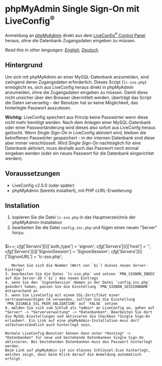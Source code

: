 # phpMyAdmin Single Sign-On mit LiveConfig<sup>®</sup>
Anmeldung an [phpMyAdmin](https://www.phpmyadmin.net) direkt aus dem [LiveConfig<sup>®</sup> Control Panel](https://www.liveconfig.com) heraus, ohne die Datenbank-Zugangsdaten eingeben zu müssen.

*Read this in other languages: [English](README.md), [Deutsch](README.de.md).*

## Hintergrund
Um sich mit phpMyAdmin an einer MySQL-Datenbank anzumelden, sind zwingend deren Zugangsdaten erforderlich. Dieses Script (`lc-sso.php`) ermöglicht es, sich aus LiveConfig heraus direkt in phpMyAdmin anzumelden, ohne die Zugangsdaten eingeben zu müssen. Damit diese nicht unsicher über den Browser übermittelt werden, überträgt das Script die Daten serverseitig - der Benutzer hat so keine Möglichkeit, das hinterlegte Passwort auszulesen.

**Wichtig:** LiveConfig speichert aus Prinzip keine Passwörter wenn diese nicht mehr benötigt werden. Nach dem Anlegen einer MySQL-Datenbank oder einer Passwortänderung wird dieses also sofort aus LiveConfg heraus gelöscht. Wenn *Single Sign-On* in LiveConfig aktiviert wird, bleiben die betroffenen Passwörter gespeichert - in der internen Datenbank sind diese aber immer verschlüsselt. Wird *Single Sign-On* nachträglich für eine Datenbank aktiviert, muss deshalb auch das Passwort noch einmal eingeben werden (oder ein neues Passwort für die Datenbank eingerichtet werden).

## Voraussetzungen
* LiveConfig v2.5.0 (oder später)
* phpMyAdmin (bereits installiert), mit PHP cURL-Erweiterung

## Installation
1. kopieren Sie die Datei `lc-sso.php` in das Hauptverzeichnis der phpMyAdmin-Installation
2. bearbeiten Sie die Datei `config.inc.php` und fügen einen neuen "Server" hinzu:
   ```javascript
$i++;
$cfg['Servers'][$i]['auth_type'] = 'signon';
$cfg['Servers'][$i]['host'] = '';
$cfg['Servers'][$i]['SignonSession'] = 'SignonSession';
$cfg['Servers'][$i]['SignonURL'] = 'lc-sso.php';
```
   Merken Sie sich die Nummer (Wert von `$i`) dieses neuen Server-Eintrags!
3. bearbeiten Sie die Datei `lc-sso.php` und setzen `PMA_SIGNON_INDEX` auf die Server-ID (`$i`) des neuen Eintrags
4. wenn Sie den `SignonSession`-Namen in der Datei `config.inc.php` geändert haben, passen Sie die Einstellung `PMA_SIGNON_SESSIONNAME` entsprechend an
5. wenn Sie LiveConfig mit einem SSL-Zertifikat einer vertrauenswürdigen CA verwenden, sollten Sie die Einstellung `PMA_DISABLE_SSL_PEER_VALIDATION` auf `FALSE` setzen
6. melden Sie sich zum Schluß als *admin* an LiveConfig an, gehen auf *Server* -> *Serververwaltung* -> *Datenbanken*. Bearbeiten Sie dort die MySQL-Einstellungen und aktivieren die Checkbox *Single Sign-On erlauben*. Ein Link auf eine phpMyAdmin-Installation muss dort selbstverständlich auch hinterlegt sein.

Normale LiveConfig-Benutzer können dann unter *Hosting* -> *Datenbanken* für neue und bestehende Datenbanken Single Sign-On aktivieren. Bei bestehenden Datenbanken muss das Passwort hinterlegt werden.
Beim Link auf phpMyAdmin ist ein kleines Schlüssel-Icon hinterlegt, welches zeigt, dass beim Klick darauf die Anmeldung automatisch erfolgt.
